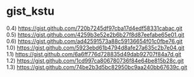 # gist_kstu

0.4) https://gist.github.com/720b7245df97cba17d4edf58331cabac.git  
0.5) https://gist.github.com/4259b3e52e2b6b27f8d87eefabe65e01.git  
0.6) https://gist.github.com/ad42591573a88c59136654f01c0fbe76.git  
1.0) https://gist.github.com/5923ebd61b4794d8afe27a635c2b7e04.git  
1.1) https://gist.github.com/6a6ff776d728835d49dab92707f84a7d.git  
1.2) https://gist.github.com/1cd997ca806780736f84e64be815b28c.git  
1.3) https://gist.github.com/74be2b3d5bc82950bc9aa240bb67639c.git  
